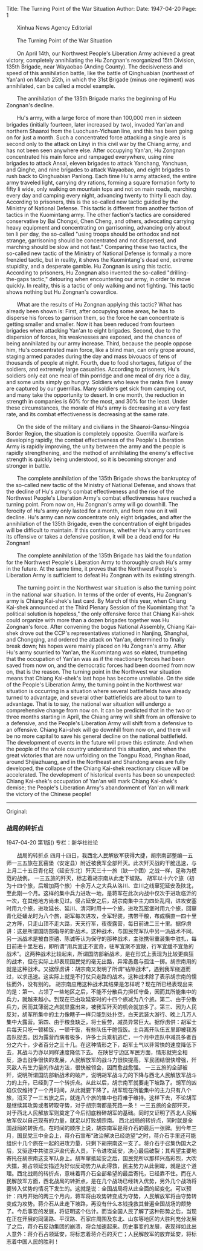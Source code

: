 Title: The Turning Point of the War Situation
Author:
Date: 1947-04-20
Page: 1

　　Xinhua News Agency Editorial

　　The Turning Point of the War Situation

　　On April 14th, our Northwest People's Liberation Army achieved a great victory, completely annihilating the Hu Zongnan's reorganized 15th Division, 135th Brigade, near Wayaobao (Anding County). The decisiveness and speed of this annihilation battle, like the battle of Qinghuabian (northeast of Yan'an) on March 25th, in which the 31st Brigade (minus one regiment) was annihilated, can be called a model example.

　　The annihilation of the 135th Brigade marks the beginning of Hu Zongnan's decline.

　　Hu's army, with a large force of more than 100,000 men in sixteen brigades (initially fourteen, later increased by two), invaded Yan'an and northern Shaanxi from the Luochuan-Yichuan line, and this has been going on for just a month. Such a concentrated force attacking a single area is second only to the attack on Linyi in this civil war by the Chiang army, and has not been seen anywhere else. After occupying Yan'an, Hu Zongnan concentrated his main force and rampaged everywhere, using nine brigades to attack Ansai, eleven brigades to attack Yanchang, Yanchuan, and Qinghe, and nine brigades to attack Wayaobao, and eight brigades to rush back to Qinghuabian Panlong. Each time Hu's army attacked, the entire army traveled light, carrying dry rations, forming a square formation forty to fifty li wide, only walking on mountain tops and not on main roads, marching every day and camping every night, advancing twenty to thirty li each day. According to prisoners, this is the so-called new tactic guided by the Ministry of National Defense. This tactic is different from another faction of tactics in the Kuomintang army. The other faction's tactics are considered conservative by Bai Chongxi, Chen Cheng, and others, advocating carrying heavy equipment and concentrating on garrisoning, advancing only about ten li per day, the so-called "using troops should be orthodox and not strange, garrisoning should be concentrated and not dispersed, and marching should be slow and not fast." Comparing these two tactics, the so-called new tactic of the Ministry of National Defense is formally a more frenzied tactic, but in reality, it shows the Kuomintang's dead end, extreme stupidity, and a desperate gamble. Hu Zongnan is using this tactic. According to prisoners, Hu Zongnan also invented the so-called "drilling-the-gaps tactic," detouring when encountering our army, in order to move quickly. In reality, this is a tactic of only walking and not fighting. This tactic shows nothing but Hu Zongnan's cowardice.

　　What are the results of Hu Zongnan applying this tactic? What has already been shown is: First, after occupying some areas, he has to disperse his forces to garrison them, so the force he can concentrate is getting smaller and smaller. Now it has been reduced from fourteen brigades when attacking Yan'an to eight brigades. Second, due to the dispersion of forces, his weaknesses are exposed, and the chances of being annihilated by our army increase. Third, because the people oppose him, Hu's concentrated main force, like a blind man, can only grope around, staging armed parades during the day and mass bivouacs of tens of thousands of people at night. Fourth, due to food shortages, fatigue of the soldiers, and extremely large casualties. According to prisoners, Hu's soldiers only eat one meal of thin porridge and one meal of dry rice a day, and some units simply go hungry. Soldiers who leave the ranks five li away are captured by our guerrillas. Many soldiers get sick from camping out, and many take the opportunity to desert. In one month, the reduction in strength in companies is 60% for the most, and 30% for the least. Under these circumstances, the morale of Hu's army is decreasing at a very fast rate, and its combat effectiveness is decreasing at the same rate.

　　On the side of the military and civilians in the Shaanxi-Gansu-Ningxia Border Region, the situation is completely opposite. Guerrilla warfare is developing rapidly, the combat effectiveness of the People's Liberation Army is rapidly improving, the unity between the army and the people is rapidly strengthening, and the method of annihilating the enemy's effective strength is quickly being understood, so it is becoming stronger and stronger in battle.

　　The complete annihilation of the 135th Brigade shows the bankruptcy of the so-called new tactic of the Ministry of National Defense, and shows that the decline of Hu's army's combat effectiveness and the rise of the Northwest People's Liberation Army's combat effectiveness have reached a turning point. From now on, Hu Zongnan's army will go downhill. The ferocity of Hu's army only lasted for a month, and from now on it will decline. Hu's army can now concentrate only eight brigades, and after the annihilation of the 135th Brigade, even the concentration of eight brigades will be difficult to maintain. If this continues, whether Hu's army continues its offensive or takes a defensive position, it will be a dead end for Hu Zongnan!

　　The complete annihilation of the 135th Brigade has laid the foundation for the Northwest People's Liberation Army to thoroughly crush Hu's army in the future. At the same time, it proves that the Northwest People's Liberation Army is sufficient to defeat Hu Zongnan with its existing strength.

　　The turning point in the Northwest war situation is also the turning point in the national war situation. In terms of the order of events, Hu Zongnan's army is Chiang Kai-shek's last card. By March of this year, when Chiang Kai-shek announced at the Third Plenary Session of the Kuomintang that "a political solution is hopeless," the only offensive force that Chiang Kai-shek could organize with more than a dozen brigades together was Hu Zongnan's force. After convening the bogus National Assembly, Chiang Kai-shek drove out the CCP's representatives stationed in Nanjing, Shanghai, and Chongqing, and ordered the attack on Yan'an, determined to finally break down; his hopes were mainly placed on Hu Zongnan's army. After Hu's army scurried to Yan'an, the Kuomintang was so elated, trumpeting that the occupation of Yan'an was as if the reactionary forces had been saved from now on, and the democratic forces had been doomed from now on, that is the reason. The turning point in the Northwest war situation means that Chiang Kai-shek's last hope has become unreliable. On the side of the People's Liberation Army, the turning point in the Northwest war situation is occurring in a situation where several battlefields have already turned to advantage, and several other battlefields are about to turn to advantage. That is to say, the national war situation will undergo a comprehensive change from now on. It can be predicted that in the two or three months starting in April, the Chiang army will shift from an offensive to a defensive, and the People's Liberation Army will shift from a defensive to an offensive. Chiang Kai-shek will go downhill from now on, and there will be no more capital to save his general decline on the national battlefield. The development of events in the future will prove this estimate. And when the people of the whole country understand this situation, and when the great victories that are now unfolding on the Tongpu Road, Pinghan Road, around Shijiazhuang, and in the Northeast and Shandong areas are fully developed, the collapse of the Chiang Kai-shek reactionary clique will be accelerated. The development of historical events has been so unexpected: Chiang Kai-shek's occupation of Yan'an will mark Chiang Kai-shek's demise; the People's Liberation Army's abandonment of Yan'an will mark the victory of the Chinese people!



<hr /> 

Original: 


### 战局的转折点

1947-04-20
第1版()
专栏：新华社社论

　　战局的转折点
    四月十四日，我西北人民解放军获得大捷，胡宗南部整编一五师一三五旅在瓦窑堡（安定县）附近被我军全部歼灭。此次歼灭战的干脆迅速，与上月二十五日青化砭（延安东北）歼灭三十一旅（缺一个团）之战一样，足称为模范的战例。
    一三五旅的歼灭，标志着胡宗南从此走下坡路。
    胡军以十六个旅（初为十四个旅，后增加两个旅）十余万人之大兵从洛川、宜川之线窜犯延安及陕北，至此刚一个月。这样的集中兵力进攻一地，是蒋军在此次内战中仅次于进攻临沂的一次，在其他地方尚未见过。侵占延安之后，胡宗南集中主力四处乱闯，进攻安塞时用九个旅，进攻延长、延川、清河时用十一个旅，进攻瓦窑堡时用九个旅，回窜青化砭蟠龙时为八个旅，胡军每次进攻，全军轻装，携带干粮，布成横直一四十里之方阵，只走山顶不走大路，天天行军，夜夜露营，每日前进二三十里。据俘虏讲：这是所谓国防部指导的新战术。这种战术，与国民党军队中另一派战术不同。另一派战术是被白崇禧、陈诚等认为保守的那种战术，主张携带重装集中驻扎，每日前进十里左右，即所谓“用兵宜正不宜奇，驻军宜聚不宜散，行军宜缓不宜急的战术”。这两种战术比较起来，所谓国防部新战术，是在形式上表现为比较更疯狂的战术，但在实际上却表现国民党的毫无出路，异常愚蠢与孤注一掷。胡宗南用的就是这种战术。又据俘虏讲：胡宗南又发明了所谓“钻隙战术”，遇到我军绕道而过，以求迅速。这实际上就是不打仗只走路的战术。这种战术除了表示胡宗南的懦怯而外，没有别的。
    胡宗南应用这种战术其结果是怎样呢？现在所已经表现出来的是：第一、占领了一些地区之后，不能不分散兵力担任守备，因而其所能集中的兵力，就越来越小。到现在已由攻延安时的十四个旅减为八个旅。第二、由于分散兵力，因而其薄弱之点就显露出来，被我军歼灭的机会就加多了。第三、因为人民反对，胡军所集中的主力像瞎子一样只能到处扑空，白天武装大游行、晚上几万人集中大露营。第四、由于粮食缺乏，将士疲劳，减员异常巨大。据俘虏供：胡军士兵每天只吃一顿稀饭，一顿干饭，有些队伍干脆饿饭。士兵离开队伍五里即被我游击队捉去。因为露营而病者极多，许多士兵乘机逃亡，一个月中连队中减员多者百分之六十，少者百分之三十几。在这种情形之下，胡军士气以非常快的速度降低下去，其战斗力亦以同样速度降低下去。
    在陕甘宁边区军民方面，情形就完全相反，游击战争很快的发展，人民解放军的战斗力很快提高，军民团结很快增强，歼灭敌人有生力量的作战方法，很快被领会，因而愈战愈强。
    一三五旅的全部被歼，说明所谓国防部新战术的破产，说明胡军战斗力的下降与西北人民解放军战斗力的上升，已经到了一个转折点。从此以后，胡宗南军就要走下坡路了。胡军的凶焰仅仅维持了一个月时间，从此就要下降了。胡军现在所能集中的主力只有八个旅，消灭了一三五旅之后，就连八个旅的集中也将难于维持。这样下去，不论胡军是继续其攻势或者转取守势，对于胡宗南都是死路一条！
    一三五旅的全部歼灭，对于西北人民解放军则奠定了今后彻底粉碎胡军的基础。同时又证明了西北人民解放军仅以自己现有的力量，就足以打败胡宗南。
    西北战局的转折点，同时就是全国战局的转折点。在时间的顺序上说，胡宗南军是蒋介石的最后一张牌。到今年三月，国民党三中全会上，蒋介石宣布“政治解决已经绝望”之时，蒋介石手里还可能组织十几个旅在一起的进攻力量，只剩下胡宗南这一支了。蒋介石于召集伪国大之后，又驱逐中共驻京沪渝代表人员，下令进攻延安，决心最后破裂；其希望主要地寄托在胡宗南这支军队身上。胡军窜抵延安之后，国民党所以那样兴高彩烈，大吹大擂，把占领延安描述为好似反动势力从此得救，民主势力从此倒霉，就是这个道理。西北战局的转折点，意味着蒋介石全部希望的最后寄托，已经靠不住。而在人民解放军方面，西北战局的转折点，是在几个战场已经转入优势，另外几个战场将要转入优势的情况下发生的。这就是说：全国战局将从此全面的起变化。可以预计：四月开始的两三个月内，蒋军将由攻势转变成为守势，人民解放军将由守势转变成为攻势。蒋介石从此走下坡路，再没有什么本钱挽救其普遍全国战场的颓势了。今后事变的发展，将证明这个估计。而当全国人民了解了这种形势之后，当现在正在开展的同蒲路、平汉路、石家庄周围及东北、山东等地区的大胜利充分发展了之后，蒋介石反动集团的崩溃，将会加速起来。历史事变的发展，表现得如此出人意外：蒋介石占领延安，将标志着蒋介石的灭亡；人民解放军的放弃延安，将标志着中国人民的胜利！

